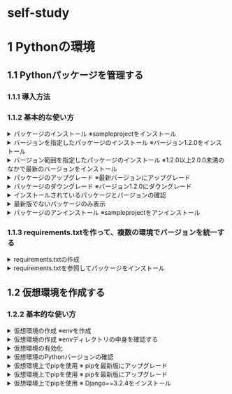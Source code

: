 # self-study
# 1 Pythonの環境
## 1.1 Pythonパッケージを管理する
### 1.1.1 導入方法
### 1.1.2 基本的な使い方
<details>
<summary>
パッケージのインストール  
※sampleprojectをインストール 
</summary> 
  
```python
pip install sampleproject
```
</details>

<details>
<summary>
バージョンを指定したパッケージのインストール  
※バージョン1.2.0をインストール
</summary>

```python
pip install sampleproject==1.2.0
```
</details>

<details>
<summary>
バージョン範囲を指定したパッケージのインストール  
※1.2.0以上2.0.0未満のなかで最新のバージョンをインストール
</summary>

```python
pip install "sampleproject>=1.2.0<2.0.0"
```
</details>

<details>
<summary>
パッケージのアップグレード  
※最新バージョンにアップグレード
</summary>

```python
pip install --upgrade sampleproject
```
</details>

<details>
<summary>
パッケージのダウングレード  
※バージョン1.2.0にダウングレード
</summary>

```python
pip install --upgrade sampleproject==1.2.0
```
</details>

<details>
<summary>
インストールされているパッケージとバージョンの確認
</summary>

```python
pip list
```
</details>

<details>
<summary>
最新版でないパッケージのみ表示
</summary>

```python
pip list --outdated
```
</details>

<details>
<summary>
パッケージのアンインストール  
※sampleprojectをアンインストール
</summary>

```python
pip uninstall sampleproject
```
</details>

### 1.1.3 requirements.txtを作って、複数の環境でバージョンを統一する
<details>
<summary>
requirements.txtの作成
</summary>

```python
pip freeze > requirements.txt
```
</details>

<details>
<summary>
requirements.txtを参照してパッケージをインストール
</summary>

```python
pip install -r requirements.txt
```
</details>

## 1.2 仮想環境を作成する
### 1.2.2 基本的な使い方
<details>
<summary>
仮想環境の作成  
※envを作成
</summary>

```python
python -m venv .env
```
</details>

<details>
<summary>
仮想環境の作成  
※envディレクトリの中身を確認する
</summary>

```python
ls -l .env
```
</details>

<details>
<summary>
仮想環境の有効化
</summary>

```python
.env\Scripts\Activate.ps1
```
</details>

<details>
<summary>
仮想環境のPythonバージョンの確認
</summary>

```python
python -V
```
</details>

<details>
<summary>
仮想環境上でpipを使用  
※ pipを最新版にアップグレード
</summary>

```python
pip install --upgrade pip
```
</details>

<details>
<summary>
仮想環境上でpipを使用  
※ pipを最新版にアップグレード
</summary>

```python
pip install --upgrade pip
```
</details>

<details>
<summary>
仮想環境上でpipを使用  
※ Django==3.2.4をインストール
</summary>

```python
pip install Django==3.2.4
```

</details>
